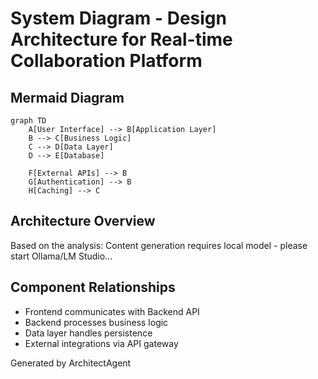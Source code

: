 # System Diagram - Design Architecture for Real-time Collaboration Platform

## Mermaid Diagram
```mermaid
graph TD
    A[User Interface] --> B[Application Layer]
    B --> C[Business Logic]
    C --> D[Data Layer]
    D --> E[Database]
    
    F[External APIs] --> B
    G[Authentication] --> B
    H[Caching] --> C
```

## Architecture Overview
Based on the analysis: Content generation requires local model - please start Ollama/LM Studio...

## Component Relationships
- Frontend communicates with Backend API
- Backend processes business logic
- Data layer handles persistence
- External integrations via API gateway

Generated by ArchitectAgent

